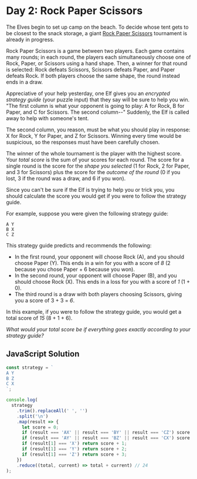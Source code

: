 # Day 2: Rock Paper Scissors

The Elves begin to set up camp on the beach. To decide whose tent gets to be closest to the snack storage, a giant [Rock Paper Scissors](https://en.wikipedia.org/wiki/Rock_paper_scissors) tournament is already in progress.

Rock Paper Scissors is a game between two players. Each game contains many rounds; in each round, the players each simultaneously choose one of Rock, Paper, or Scissors using a hand shape. Then, a winner for that round is selected: Rock defeats Scissors, Scissors defeats Paper, and Paper defeats Rock. If both players choose the same shape, the round instead ends in a draw.

Appreciative of your help yesterday, one Elf gives you an *encrypted strategy guide* (your puzzle input) that they say will be sure to help you win. "The first column is what your opponent is going to play: A for Rock, B for Paper, and C for Scissors. The second column--" Suddenly, the Elf is called away to help with someone's tent.

The second column, you reason, must be what you should play in response: X for Rock, Y for Paper, and Z for Scissors. Winning every time would be suspicious, so the responses must have been carefully chosen.

The winner of the whole tournament is the player with the highest score. Your *total score* is the sum of your scores for each round. The score for a single round is the score for the *shape you selected* (1 for Rock, 2 for Paper, and 3 for Scissors) plus the score for the *outcome of the round* (0 if you lost, 3 if the round was a draw, and 6 if you won).

Since you can't be sure if the Elf is trying to help you or trick you, you should calculate the score you would get if you were to follow the strategy guide.

For example, suppose you were given the following strategy guide:

```
A Y
B X
C Z
```

This strategy guide predicts and recommends the following:

- In the first round, your opponent will choose Rock (A), and you should choose Paper (Y). This ends in a win for you with a score of *8* (2 because you chose Paper + 6 because you won).
- In the second round, your opponent will choose Paper (B), and you should choose Rock (X). This ends in a loss for you with a score of *1* (1 + 0).
- The third round is a draw with both players choosing Scissors, giving you a score of 3 + 3 = *6*.

In this example, if you were to follow the strategy guide, you would get a total score of *15* (8 + 1 + 6).

*What would your total score be if everything goes exactly according to your strategy guide?*

## JavaScript Solution

```javascript
const strategy = `
A Y
B Z
C X
`;

console.log(
  strategy
    .trim().replaceAll(' ', '')
    .split('\n')
    .map(result => {
      let score = 0;
      if (result === 'AX' || result === 'BY' || result === 'CZ') score = 3;
      if (result === 'AY' || result === 'BZ' || result === 'CX') score = 6;
      if (result[1] === 'X') return score + 1;
      if (result[1] === 'Y') return score + 2;
      if (result[1] === 'Z') return score + 3;
    })
    .reduce((total, current) => total + current) // 24
);
```